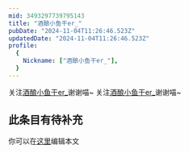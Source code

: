 ```yaml
---
mid: 3493297739795143
title: "酒酿小鱼干er_"
pubDate: "2024-11-04T11:26:46.523Z"
updatedDate: "2024-11-04T11:26:46.523Z"
profile:
  {
    Nickname: ["酒酿小鱼干er_"],
  }
---
```


关注[酒酿小鱼干er_](https://space.bilibili.com/3493297739795143)谢谢喵~ 关注[酒酿小鱼干er_](https://space.bilibili.com/3493297739795143)谢谢喵~

## 此条目有待补充
你可以在[这里](https://github.com/Yuhanawa/VTuber.ICU-Content/edit/master/v/酒酿小鱼干er_/index.md)编辑本文
